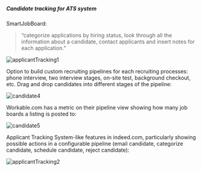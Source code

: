 ##### Candidate tracking for ATS system

SmartJobBoard:

> “categorize applications by hiring status, look through all the information about a candidate, contact applicants and insert notes for each application.”

![applicantTracking1](../../../../public/images/applicantTracking1.png)



Option to build custom recruiting pipelines for each recruiting processes: phone interview, two interview stages, on-site test, background checkout, etc. Drag and drop candidates into different stages of the pipeline:

![candidate4](../../../../public/images/candidate4.png)

Workable.com has a metric on their pipeline view showing how many job boards a listing is posted to:

![candidate5](../../../../public/images/candidate5.png)

Applicant Tracking System-like features in indeed.com, particularly showing possible actions in a configurable pipeline (email candidate, categorize candidate, schedule candidate, reject candidate):

![applicantTracking2](../../../../public/images/applicantTracking2.png)


